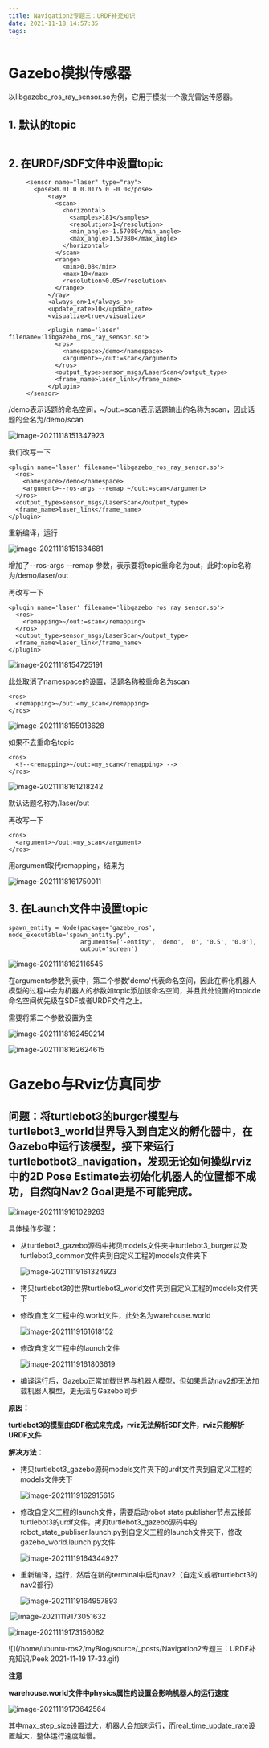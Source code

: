 ```yaml
---
title: Navigation2专题三：URDF补充知识
date: 2021-11-18 14:57:35
tags:
---
```


# Gazebo模拟传感器

以libgazebo_ros_ray_sensor.so为例，它用于模拟一个激光雷达传感器。

## 1. 默认的topic

```
```

## 2. 在URDF/SDF文件中设置topic

```
	 <sensor name="laser" type="ray">
	   <pose>0.01 0 0.0175 0 -0 0</pose>
           <ray>
             <scan>
               <horizontal>
                 <samples>181</samples>
                 <resolution>1</resolution>
                 <min_angle>-1.57080</min_angle>
                 <max_angle>1.57080</max_angle>
               </horizontal>
             </scan>
             <range>
               <min>0.08</min>
               <max>10</max>
               <resolution>0.05</resolution>
             </range>
           </ray>
           <always_on>1</always_on>
           <update_rate>10</update_rate>
           <visualize>true</visualize>

           <plugin name='laser' filename='libgazebo_ros_ray_sensor.so'>
             <ros>
               <namespace>/demo</namespace>
               <argument>~/out:=scan</argument>
             </ros>
             <output_type>sensor_msgs/LaserScan</output_type>
             <frame_name>laser_link</frame_name>
           </plugin>
	 </sensor>
```

<namespace>/demo</namespace>表示话题的命名空间，<argument>~/out:=scan</argument>表示话题输出的名称为scan，因此话题的全名为/demo/scan

![image-20211118151347923](/home/ubuntu-ros2/myBlog/source/_posts/Navigation2专题三：URDF补充知识/image-20211118151347923.png)

我们改写一下

```
<plugin name='laser' filename='libgazebo_ros_ray_sensor.so'>
  <ros>
    <namespace>/demo</namespace>
    <argument>--ros-args --remap ~/out:=scan</argument>
  </ros>
  <output_type>sensor_msgs/LaserScan</output_type>
  <frame_name>laser_link</frame_name>
</plugin>
```

重新编译，运行

![image-20211118151634681](/home/ubuntu-ros2/myBlog/source/_posts/Navigation2专题三：URDF补充知识/image-20211118151634681.png)

增加了--ros-args --remap 参数，表示要将topic重命名为out，此时topic名称为/demo/laser/out

再改写一下

```
<plugin name='laser' filename='libgazebo_ros_ray_sensor.so'>
  <ros>
    <remapping>~/out:=scan</remapping>
  </ros>
  <output_type>sensor_msgs/LaserScan</output_type>
  <frame_name>laser_link</frame_name>
</plugin>
```

![image-20211118154725191](/home/ubuntu-ros2/myBlog/source/_posts/Navigation2专题三：URDF补充知识/image-20211118154725191.png)

此处取消了namespace的设置，话题名称被重命名为scan

```
<ros>
  <remapping>~/out:=my_scan</remapping>
</ros>
```

![image-20211118155013628](/home/ubuntu-ros2/myBlog/source/_posts/Navigation2专题三：URDF补充知识/image-20211118155013628.png)

如果不去重命名topic

```
<ros>
  <!--<remapping>~/out:=my_scan</remapping> -->
</ros>
```

![image-20211118161218242](/home/ubuntu-ros2/myBlog/source/_posts/Navigation2专题三：URDF补充知识/image-20211118161218242.png)

默认话题名称为/laser/out

再改写一下

```
<ros>
  <argument>~/out:=my_scan</argument>
</ros>
```

用argument取代remapping，结果为

![image-20211118161750011](/home/ubuntu-ros2/myBlog/source/_posts/Navigation2专题三：URDF补充知识/image-20211118161750011.png)

## 3. 在Launch文件中设置topic

```
spawn_entity = Node(package='gazebo_ros', node_executable='spawn_entity.py',
                    arguments=['-entity', 'demo', '0', '0.5', '0.0'],
                    output='screen')
```

![image-20211118162116545](/home/ubuntu-ros2/myBlog/source/_posts/Navigation2专题三：URDF补充知识/image-20211118162116545.png)

在arguments参数列表中，第二个参数'demo'代表命名空间，因此在孵化机器人模型的过程中会为机器人的参数如topic添加该命名空间，并且此处设置的topicde 命名空间优先级在SDF或者URDF文件之上。

需要将第二个参数设置为空

![image-20211118162450214](/home/ubuntu-ros2/myBlog/source/_posts/Navigation2专题三：URDF补充知识/image-20211118162450214.png)

![image-20211118162624615](/home/ubuntu-ros2/myBlog/source/_posts/Navigation2专题三：URDF补充知识/image-20211118162624615.png)



# Gazebo与Rviz仿真同步

## 问题：将turtlebot3的burger模型与turtlebot3_world世界导入到自定义的孵化器中，在Gazebo中运行该模型，接下来运行turtlebotbot3_navigation，发现无论如何操纵rviz中的2D Pose Estimate去初始化机器人的位置都不成功，自然向Nav2 Goal更是不可能完成。

![image-20211119161029263](/home/ubuntu-ros2/myBlog/source/_posts/Navigation2专题三：URDF补充知识/image-20211119161029263.png)

具体操作步骤：

- 从turtlebot3_gazebo源码中拷贝models文件夹中turtlebot3_burger以及turtlebot3_common文件夹到自定义工程的models文件夹下

  ![image-20211119161324923](/home/ubuntu-ros2/myBlog/source/_posts/Navigation2专题三：URDF补充知识/image-20211119161324923.png)

- 拷贝turtlebot3的世界turtlebot3_world文件夹到自定义工程的models文件夹下

- 修改自定义工程中的.world文件，此处名为warehouse.world

  ![image-20211119161618152](/home/ubuntu-ros2/myBlog/source/_posts/Navigation2专题三：URDF补充知识/image-20211119161618152.png)

- 修改自定义工程中的launch文件

  ![image-20211119161803619](/home/ubuntu-ros2/myBlog/source/_posts/Navigation2专题三：URDF补充知识/image-20211119161803619.png)

- 编译运行后，Gazebo正常加载世界与机器人模型，但如果启动nav2却无法加载机器人模型，更无法与Gazebo同步

**原因：**

​	**turtlebot3的模型由SDF格式来完成，rviz无法解析SDF文件，rviz只能解析URDF文件**

**解决方法：**

- 拷贝turtlebot3_gazebo源码models文件夹下的urdf文件夹到自定义工程的models文件夹下

  ![image-20211119162915615](/home/ubuntu-ros2/myBlog/source/_posts/Navigation2专题三：URDF补充知识/image-20211119162915615.png)

- 修改自定义工程的launch文件，需要启动robot state publisher节点去接卸turtlebot3的urdf文件。拷贝turtlebot3_gazebo源码中的robot_state_publiser.launch.py到自定义工程的launch文件夹下，修改gazebo_world.launch.py文件

  ![image-20211119164344927](/home/ubuntu-ros2/myBlog/source/_posts/Navigation2专题三：URDF补充知识/image-20211119164344927.png)

- 重新编译，运行，然后在新的terminal中启动nav2（自定义或者turtlebot3的nav2都行）

  ![image-20211119164957893](/home/ubuntu-ros2/myBlog/source/_posts/Navigation2专题三：URDF补充知识/image-20211119164957893.png)

​		![image-20211119173051632](/home/ubuntu-ros2/myBlog/source/_posts/Navigation2专题三：URDF补充知识/image-20211119173051632.png)

![image-20211119173156082](/home/ubuntu-ros2/myBlog/source/_posts/Navigation2专题三：URDF补充知识/image-20211119173156082.png)

![](/home/ubuntu-ros2/myBlog/source/_posts/Navigation2专题三：URDF补充知识/Peek 2021-11-19 17-33.gif)

**注意**

**warehouse.world文件中physics属性的设置会影响机器人的运行速度**

![image-20211119173642564](/home/ubuntu-ros2/myBlog/source/_posts/Navigation2专题三：URDF补充知识/image-20211119173642564.png)

其中max_step_size设置过大，机器人会加速运行，而real_time_update_rate设置越大，整体运行速度越慢。
